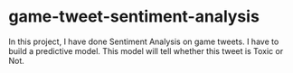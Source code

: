 # game-tweet-sentiment-analysis
In this project, I have done Sentiment Analysis on game tweets. I have to build a predictive model. This model will tell whether this tweet is Toxic or Not.
